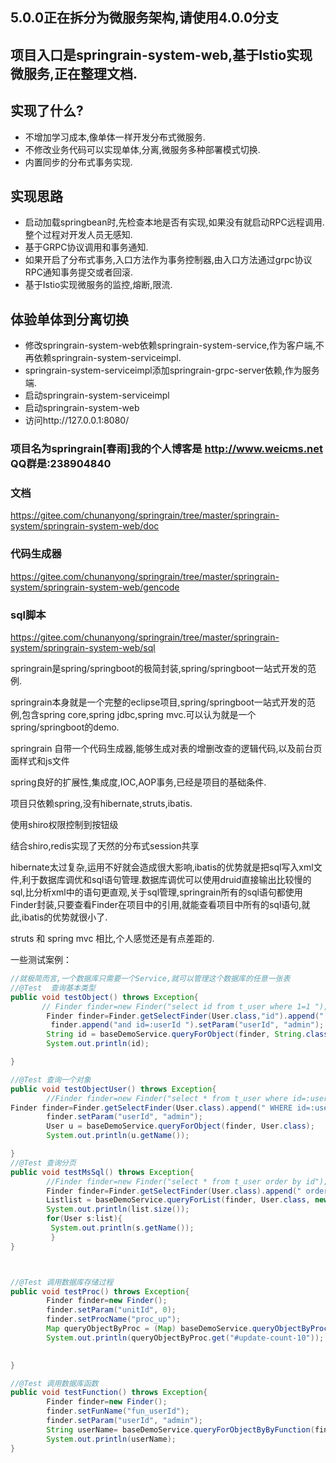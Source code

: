 ## 5.0.0正在拆分为微服务架构,请使用4.0.0分支  
## 项目入口是springrain-system-web,基于Istio实现微服务,正在整理文档.

## 实现了什么?
* 不增加学习成本,像单体一样开发分布式微服务.
* 不修改业务代码可以实现单体,分离,微服务多种部署模式切换.
* 内置同步的分布式事务实现. 

## 实现思路
* 启动加载springbean时,先检查本地是否有实现,如果没有就启动RPC远程调用.整个过程对开发人员无感知.
* 基于GRPC协议调用和事务通知.
* 如果开启了分布式事务,入口方法作为事务控制器,由入口方法通过grpc协议RPC通知事务提交或者回滚.
* 基于Istio实现微服务的监控,熔断,限流.

## 体验单体到分离切换
* 修改springrain-system-web依赖springrain-system-service,作为客户端,不再依赖springrain-system-serviceimpl.
* springrain-system-serviceimpl添加springrain-grpc-server依赖,作为服务端.
* 启动springrain-system-serviceimpl
* 启动springrain-system-web
* 访问http://127.0.0.1:8080/ 

### 项目名为springrain[春雨]我的个人博客是 http://www.weicms.net QQ群是:238904840 </br>
### 文档
https://gitee.com/chunanyong/springrain/tree/master/springrain-system/springrain-system-web/doc  </br>
### 代码生成器
https://gitee.com/chunanyong/springrain/tree/master/springrain-system/springrain-system-web/gencode  </br>
### sql脚本
https://gitee.com/chunanyong/springrain/tree/master/springrain-system/springrain-system-web/sql  </br>


springrain是spring/springboot的极简封装,spring/springboot一站式开发的范例.

springrain本身就是一个完整的eclipse项目,spring/springboot一站式开发的范例,包含spring core,spring jdbc,spring mvc.可以认为就是一个spring/springboot的demo.

springrain 自带一个代码生成器,能够生成对表的增删改查的逻辑代码,以及前台页面样式和js文件

spring良好的扩展性,集成度,IOC,AOP事务,已经是项目的基础条件.

项目只依赖spring,没有hibernate,struts,ibatis.

使用shiro权限控制到按钮级

结合shiro,redis实现了天然的分布式session共享

hibernate太过复杂,运用不好就会造成很大影响,ibatis的优势就是把sql写入xml文件,利于数据库调优和sql语句管理.数据库调优可以使用druid直接输出比较慢的sql,比分析xml中的语句更直观,关于sql管理,springrain所有的sql语句都使用Finder封装,只要查看Finder在项目中的引用,就能查看项目中所有的sql语句,就此,ibatis的优势就很小了.

struts 和 spring mvc 相比,个人感觉还是有点差距的.

一些测试案例：

```java
//就极简而言,一个数据库只需要一个Service,就可以管理这个数据库的任意一张表 
//@Test  查询基本类型
public void testObject() throws Exception{
       // Finder finder=new Finder("select id from t_user where 1=1 ");
        Finder finder=Finder.getSelectFinder(User.class,"id").append(" WHERE 1=1 "); 
         finder.append("and id=:userId ").setParam("userId", "admin");
        String id = baseDemoService.queryForObject(finder, String.class);
        System.out.println(id);

}

//@Test 查询一个对象
public void testObjectUser() throws Exception{
        //Finder finder=new Finder("select * from t_user where id=:userId order by id"); 
Finder finder=Finder.getSelectFinder(User.class).append(" WHERE id=:userId order by id desc "); 
        finder.setParam("userId", "admin");
        User u = baseDemoService.queryForObject(finder, User.class);
        System.out.println(u.getName());

}
//@Test 查询分页
public void testMsSql() throws Exception{
        //Finder finder=new Finder("select * from t_user order by id");
        Finder finder=Finder.getSelectFinder(User.class).append(" order by id desc ");
        Listlist = baseDemoService.queryForList(finder, User.class, new Page(2));
        System.out.println(list.size());
        for(User s:list){
         System.out.println(s.getName());
         }
}



//@Test 调用数据库存储过程
public void testProc() throws Exception{
        Finder finder=new Finder();
        finder.setParam("unitId", 0);
        finder.setProcName("proc_up");
        Map queryObjectByProc = (Map) baseDemoService.queryObjectByProc(finder);
        System.out.println(queryObjectByProc.get("#update-count-10"));
        

}

//@Test 调用数据库函数
public void testFunction() throws Exception{
        Finder finder=new Finder();
        finder.setFunName("fun_userId");
        finder.setParam("userId", "admin");
        String userName= baseDemoService.queryForObjectByByFunction(finder,String.class);
        System.out.println(userName);
}

```